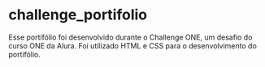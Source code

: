 # challenge_portifolio
 Esse portifólio foi desenvolvido durante o Challenge ONE, um desafio do curso ONE da Alura. Foi utilizado HTML e CSS para o desenvolvimento do portifólio.
